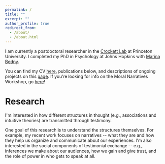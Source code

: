 ```yaml
---
permalink: /
title: ""
excerpt: ""
author_profile: true
redirect_from: 
  - /about/
  - /about.html
---
```


I am currently a postdoctoral researcher in the [Crockett Lab](http://www.crockettlab.org/) at Princeton University. I completed my PhD in Psychology at Johns Hopkins with [Marina Bedny](https://bednylab.com/index.html).

You can find my CV [here](https://judyseinkim.github.io/cv/), publications below, and descriptions of ongoing projects on this [page](https://judyseinkim.github.io/projects/). If you're looking for info on the Moral Narratives Workshop, go [here](https://moralnarratives.org)! 

Research
============
I'm interested in how different structures in thought (e.g., associations and intuitive theories) are transmitted through testimony. 

One goal of this research is to understand the structures themselves. For example, my recent work focuses on narratives -- what they are and how they help us organize and communicate about our experiences. I'm also interested in the social components of testimonial exchange -- e.g., inferences we make about our audiences, how we gain and give trust, and the role of power in who gets to speak at all.

